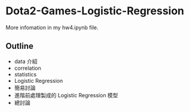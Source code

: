 # Dota2-Games-Logistic-Regression
More infomation in my hw4.ipynb file.
## Outline
* data 介紹
* correlation
* statistics
* Logistic Regression 
* 簡易討論
* 進階前處理製成的 Logistic Regression  模型
* 總討論

